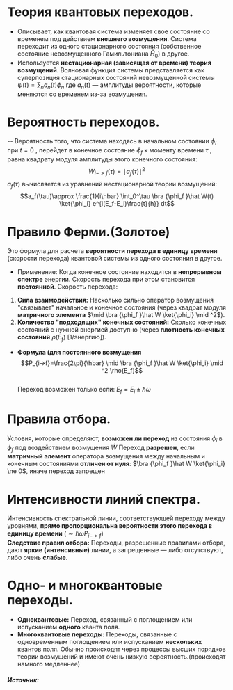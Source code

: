 # Теория квантовых переходов.
- Описывает, как квантовая система изменяет свое состояние со временем под действием **внешнего возмущения**. Система переходит из одного стационарного состояния (собственное состояние невозмущенного Гамильтониана $\hat H_0$) в другое.
- Используется **нестационарная (зависящая от времени) теория возмущений**. Волновая функция системы представляется как суперпозиция стационарных состояний невозмущенной системы $\psi(t)= \sum_n a_n(t)\phi_n$
  где $a_n(t)$  — амплитуды вероятности, которые меняются со временем из-за возмущения.
# Вероятность переходов. 
-- Вероятность того, что система находясь в начальном состоянии $\phi_i$ при $t=0$ , перейдет в конечное состояние  $\phi_f$ к моменту времени $\tau$ , равна квадрату модуля амплитуды этого конечного состояния:$$W_{i->f}(\tau)=\mid{a_f(\tau)}\mid^2$$ $a_f(\tau)$ вычисляется из уравнений нестационарной теории возмущений: $$a_f(\tau)\approx \frac{1}{i\hbar} \int_0^\tau \bra {\phi_f }\hat W(t) \ket{\phi_i} e^{i(E_f-E_i)\frac{t}{h}} dt$$
# Правило Ферми.(Золотое) 
Это формула для расчета **вероятности перехода в единицу времени** (скорости перехода) квантовой системы из одного состояния в другое.
- Применение: Когда конечное состояние находится в **непрерывном спектре** энергии. Скорость перехода при этом становится **постоянной**.
Скорость перехода:
1. **Сила взаимодействия:** Насколько сильно оператор возмущения "связывает" начальное и конечное состояния (через квадрат модуля **матричного элемента**   $\mid \bra {\phi_f }\hat W \ket{\phi_i} \mid ^2$).
2. **Количество "подходящих" конечных состояний:** Сколько конечных состояний с нужной энергией доступно (через **плотность конечных состояний** $\rho(E_f)$ [1/энергию]).

- **Формула (для постоянного возмущения** $$P_{i->f}=\frac{2\pi}{\hbar}  \mid \bra {\phi_f }\hat W \ket{\phi_i} \mid ^2 \rho(E_f)$$    
Переход возможен только если: $E_f = E_i \pm \hbar \omega$
# Правила отбора. 
Условия, которые определяют, **возможен ли переход** из состояния  $\phi_i$ в  $\phi_f$ под воздействием возмущения $\hat W$
	Переход **разрешен**, если **матричный элемент** оператора возмущения между начальным и конечным состояниями **отличен от нуля**: $\bra {\phi_f }\hat W \ket{\phi_i} \ne 0$, иначе переход запрещен
# Интенсивности линий спектра.
Интенсивность спектральной линии, соответствующей переходу между уровнями, **прямо пропорциональна вероятности этого перехода в единицу времени** ($\sim \hbar \omega P_{i->f}$)    
	**Следствие правил отбора:** Переходы, разрешенные правилами отбора, дают **яркие (интенсивные)** линии, а запрещенные — либо отсутствуют, либо очень **слабые**.
# Одно- и многоквантовые переходы.
- **Одноквантовые:** Переход, связанный с поглощением или испусканием **одного** кванта поля.
- **Многоквантовые переходы:** Переходы, связанные с одновременным поглощением или испусканием **нескольких** квантов поля. Обычно происходят через процессы высших порядков теории возмущений и имеют очень низкую вероятность.(происходят намного медленнее)
##### Источник:
[^1]: Давыдов - параграф 90 - 101 
[^2]:  https://nc.usr0.ru/index.php/s/2SmR4FygoKNG7PP?dir=/quant&openfile=true лекция 6
[^2]: https://rutube.ru/video/1a3f1f71922ab3bcf06fa2001a0930bc/?r=plwdлекция теория квантовых переходов
